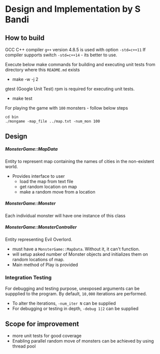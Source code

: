 Design and Implementation by S Bandi
===================================

## How to build
GCC C++ compiler `g++` version 4.8.5 is used with option `-std=c++11`
If compiler supports switch `-std=c++14` - its better to use.

Execute below make commands for building and executing unit tests from directory where this `README.md` exists
* make -w -j 2

gtest (Google Unit Test) rpm is required for executing unit tests.
* make test

For playing the game with `100` monsters - follow below steps
```
cd bin
./mongame -map_file ../map.txt -num_mon 100
```

## Design

##### MonsterGame::MapData
Entity to represent map containing the names of cities in the non-existent world.
* Provides interface to user 
    * load the map from text file
    * get random location on map
    * make a random move from a location

##### MonsterGame::Monster
Each individual monster will have one instance of this class

##### MonsterGame::MonsterController
Entity representing Evil Overlord.
* must have a `MonsterGame::MapData`. Without it, it can't function.
* will setup asked number of Monster objects and initializes them on random locations of map.
* Main method of Play is provided

### Integration Testing
For debugging and testing purpose, unexposed arguments can be suppplied to the program.
By default, `10,000` iterations are performed.
* To alter the iterations, `-num_iter N` can be supplied
* For debugging or testing in depth, `-debug 1|2` can be supplied

## Scope for improvement
* more unit tests for good coverage
* Enabling parallel random move of monsters can be achieved by using thread pool

